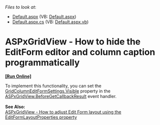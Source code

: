 <!-- default file list -->
*Files to look at*:

* [Default.aspx](./CS/WebSite/Default.aspx) (VB: [Default.aspx](./VB/WebSite/Default.aspx))
* [Default.aspx.cs](./CS/WebSite/Default.aspx.cs) (VB: [Default.aspx.vb](./VB/WebSite/Default.aspx.vb))
<!-- default file list end -->
# ASPxGridView - How to hide the EditForm editor and column caption programmatically
<!-- run online -->
**[[Run Online]](http://thisisrunonlineurl)**
<!-- run online end -->
<p>To implement this functionality, you can set the <a href="http://documentation.devexpress.com/#AspNet/DevExpressWebASPxGridViewGridColumnEditFormSettings_Visibletopic">GridColumnEditFormSettings.Visible</a> property in the <a href="http://documentation.devexpress.com/#AspNet/DevExpressWebASPxGridViewASPxGridView_BeforeGetCallbackResulttopic">ASPxGridView.BeforeGetCallbackResult</a> event handler.<br><br><strong>See Also:</strong><br><a href="https://www.devexpress.com/Support/Center/p/T285676">ASPxGridView - How to adjust Edit Form layout using the EditFormLayoutProperties property</a></p>

<br/>



